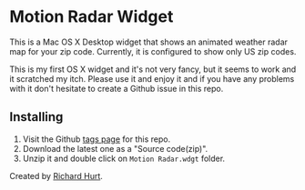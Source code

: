 Motion Radar Widget
====

This is a Mac OS X Desktop widget that shows an animated weather radar
map for your zip code.  Currently, it is configured to show only US
zip codes.

This is my first OS X widget and it's not very fancy, but it seems to work
and it scratched my itch.  Please use it and enjoy it and if you have any
problems with it don't hesitate to create a Github issue in this repo.


Installing
----------

1. Visit the Github [tags page](https://github.com/rnhurt/Motion-Radar-Widget/tags) for this repo.
1. Download the latest one as a "Source code(zip)".
1. Unzip it and double click on `Motion Radar.wdgt` folder.

Created by [Richard Hurt](http://kangaroobox.com).
